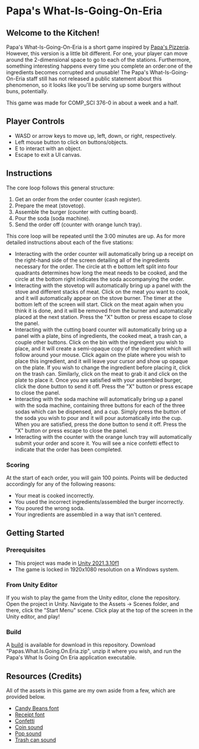 # Papa's What-Is-Going-On-Eria

## Welcome to the Kitchen!

Papa's What-Is-Going-On-Eria is a short game inspired by [Papa's Pizzeria](https://www.coolmathgames.com/0-papas-pizzeria). However, this version is a little bit different. For one, your player can move around the 2-dimensional space to go to each of the stations. Furthermore, something interesting happens every time you complete an order:one of the ingredients becomes corrupted and unusable! The Papa's What-Is-Going-On-Eria staff still has not released a public statement about this phenomenon, so it looks like you'll be serving up some burgers without buns, potentially.

This game was made for COMP_SCI 376-0 in about a week and a half.

## Player Controls
- WASD or arrow keys to move up, left, down, or right, respectively.
- Left mouse button to click on buttons/objects.
- E to interact with an object.
- Escape to exit a UI canvas.

## Instructions
The core loop follows this general structure:

1. Get an order from the order counter (cash register).
2. Prepare the meat (stovetop).
3. Assemble the burger (counter with cutting board).
4. Pour the soda (soda machine).
5. Send the order off (counter with orange lunch tray).

This core loop will be repeated until the 3:00 minutes are up. As for more detailed instructions about each of the five stations:

- Interacting with the order counter will automatically bring up a receipt on the right-hand side of the screen detailing all of the ingredients necessary for the order. The circle at th e bottom left split into four quadrants determines how long the meat needs to be cooked, and the circle at the bottom right indicates the soda accompanying the order.
- Interacting with the stovetop will automatically bring up a panel with the stove and different stacks of meat. Click on the meat you want to cook, and it will automatically appear on the stove burner. The timer at the bottom left of the screen will start. Click on the meat again when you think it is done, and it will be removed from the burner and automatically placed at the next station. Press the "X" button or press escape to close the panel.
- Interacting with the cutting board counter will automatically bring up a panel with a plate, bins of ingredients, the cooked meat, a trash can, a couple other buttons. Click on the bin with the ingredient you wish to place, and it will create a semi-opaque copy of the ingredient which will follow around your mouse. Click again on the plate where you wish to place this ingredient, and it will leave your cursor and show up opaque on the plate. If you wish to change the ingredient before placing it, click on the trash can. Similarly, click on the meat to grab it and click on the plate to place it. Once you are satisfied with your assembled burger, click the done button to send it off. Press the "X" button or press escape to close the panel.
- Interacting with the soda machine will automatically bring up a panel with the soda machine, containing three buttons for each of the three sodas which can be dispensed, and a cup. Simply press the button of the soda you wish to pour and it will pour automatically into the cup. When you are satisfied, press the done button to send it off. Press the "X" button or press escape to close the panel.
- Interacting with the counter with the orange lunch tray will automatically submit your order and score it. You will see a nice confetti effect to indicate that the order has been completed.

### Scoring
At the start of each order, you will gain 100 points. Points will be deducted accordingly for any of the following reasons:

- Your meat is cooked incorrectly.
- You used the incorrect ingredients/assembled the burger incorrectly.
- You poured the wrong soda.
- Your ingredients are assembled in a way that isn't centered.

## Getting Started

### Prerequisites

- This project was made in [Unity 2021.3.10f1](https://unity3d.com/get-unity/download/archive)
- The game is locked in 1920x1080 resolution on a Windows system.

### From Unity Editor

If you wish to play the game from the Unity editor, clone the repository. Open the project in Unity. Navigate to the Assets -\> Scenes folder, and there, click the "Start Menu" scene.
Click play at the top of the screen in the Unity editor, and play!

### Build

A [build](https://github.com/mercedes-sandu/Papas-What-Is-Going-On-Eria/releases/tag/v1.0.0) is available for download in this repository. Download "Papas.What.Is.Going.On.Eria.zip", unzip it where you wish, and run the Papa's What Is Going On Eria application executable.

## Resources (Credits)

All of the assets in this game are my own aside from a few, which are provided below.

- [Candy Beans font](https://www.dafont.com/candy-beans.font)
- [Receipt font](https://www.dafont.com/fake-receipt.font)
- [Confetti](https://opengameart.org/content/confetti-effect-spritesheet)
- [Coin sound](https://www.youtube.com/watch?v=mQSmVZU5EL4)
- [Pop sound](https://www.youtube.com/watch?v=eZrQ_Q8qT_U)
- [Trash can sound](https://www.youtube.com/watch?v=H9viOVIllnA)